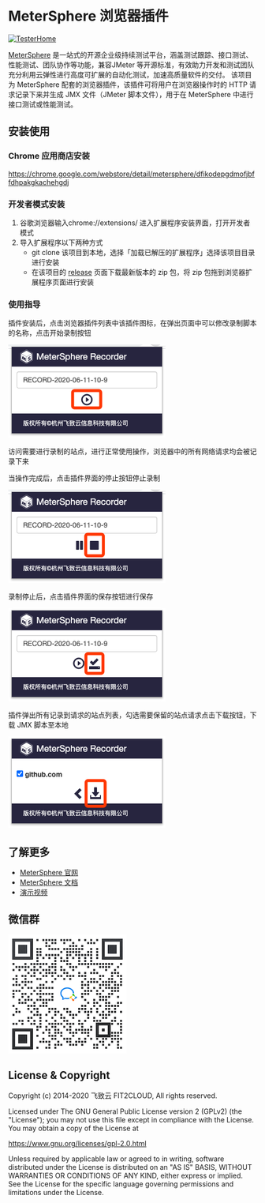 # MeterSphere 浏览器插件

[![TesterHome](https://img.shields.io/badge/TTF-TesterHome-2955C5.svg)](https://testerhome.com/github_statistics)

[MeterSphere](https://github.com/metersphere/metersphere) 是一站式的开源企业级持续测试平台，涵盖测试跟踪、接口测试、性能测试、团队协作等功能，兼容JMeter 等开源标准，有效助力开发和测试团队充分利用云弹性进行高度可扩展的自动化测试，加速高质量软件的交付。
该项目为 MeterSphere 配套的浏览器插件，该插件可将用户在浏览器操作时的 HTTP 请求记录下来并生成 JMX 文件（JMeter 脚本文件），用于在 MeterSphere 中进行接口测试或性能测试。

## 安装使用

### Chrome 应用商店安装

https://chrome.google.com/webstore/detail/metersphere/dfikodepgdmofjbffdhpakgkachehgdj

### 开发者模式安装
  1. 谷歌浏览器输入chrome://extensions/ 进入扩展程序安装界面，打开开发者模式
  2. 导入扩展程序以下两种方式
     - git clone 该项目到本地，选择「加载已解压的扩展程序」选择该项目目录进行安装
     - 在该项目的 [release](https://github.com/metersphere/chrome-extensions/releases) 页面下载最新版本的 zip 包，将 zip 包拖到浏览器扩展程序页面进行安装

### 使用指导

插件安装后，点击浏览器插件列表中该插件图标，在弹出页面中可以修改录制脚本的名称，点击开始录制按钮

![record](./img/record.png)

访问需要进行录制的站点，进行正常使用操作，浏览器中的所有网络请求均会被记录下来

当操作完成后，点击插件界面的停止按钮停止录制

![stop](./img/stop.png)

录制停止后，点击插件界面的保存按钮进行保存

![save](./img/save.png)

插件弹出所有记录到请求的站点列表，勾选需要保留的站点请求点击下载按钮，下载 JMX 脚本至本地

![download](./img/download.png)

## 了解更多

- [MeterSphere 官网](https://metersphere.io)
- [MeterSphere 文档](https://metersphere.io/docs)
- [演示视频](https://metersphere.oss-cn-hangzhou.aliyuncs.com/metersphere_demo.mp4)
  
## 微信群

![wechat-group](./img/wechat-group.png)

## License & Copyright

Copyright (c) 2014-2020 飞致云 FIT2CLOUD, All rights reserved.

Licensed under The GNU General Public License version 2 (GPLv2)  (the "License"); you may not use this file except in compliance with the License. You may obtain a copy of the License at

https://www.gnu.org/licenses/gpl-2.0.html

Unless required by applicable law or agreed to in writing, software distributed under the License is distributed on an "AS IS" BASIS, WITHOUT WARRANTIES OR CONDITIONS OF ANY KIND, either express or implied. See the License for the specific language governing permissions and limitations under the License.
